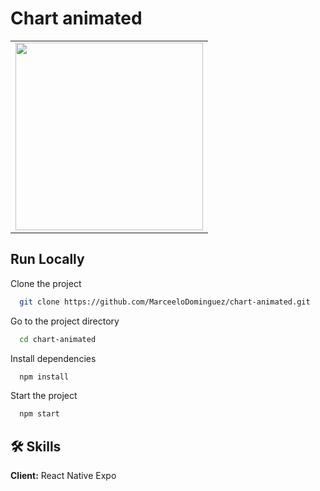 # Chart animated

<table>
<tr>
  <td><img src="https://github.com/MarceeloDominguez/chart-animated/assets/70117105/9fa44c62-46fb-498f-afdf-1b1e143b8286" width="300"></td>
</tr>
</table>

## Run Locally

Clone the project

```bash
  git clone https://github.com/MarceeloDominguez/chart-animated.git
```

Go to the project directory

```bash
  cd chart-animated
```

Install dependencies

```bash
  npm install
```

Start the project

```bash
  npm start
```

## 🛠 Skills
**Client:** React Native Expo
